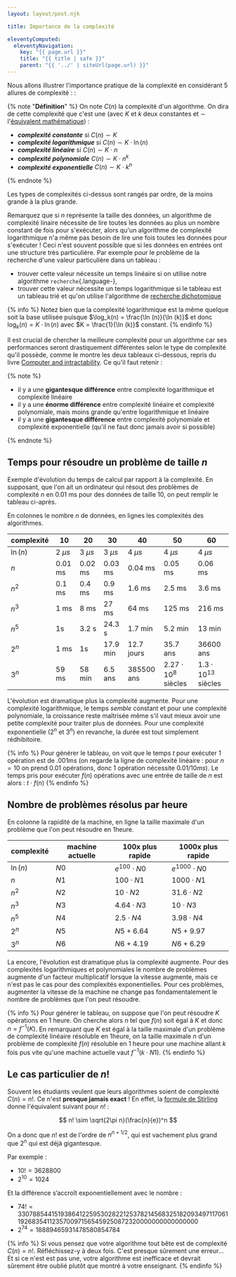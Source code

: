 ```yaml
---
layout: layout/post.njk

title: Importance de la complexité

eleventyComputed:
  eleventyNavigation:
    key: "{{ page.url }}"
    title: "{{ title | safe }}"
    parent: "{{ '../' | siteUrl(page.url) }}"
---
```


Nous allons illustrer l'importance pratique de la complexité en considérant 5 allures de complexité : :

{% note "**Définition**" %}
On note $C(n)$ la complexité d'un algorithme. On dira de cette complexité que c'est une (avec $K$ et $k$ deux constantes et $\sim$ l'[équivalent mathématique](https://fr.wikipedia.org/wiki/%C3%89quivalent)) :

- **_complexité constante_** si $C(n) \sim K$
- **_complexité logarithmique_** si $C(n) \sim K\cdot \ln(n)$
- **_complexité linéaire_** si $C(n) \sim K\cdot n$
- **_complexité polynomiale_** $C(n) \sim K\cdot n^k$
- **_complexité exponentielle_** $C(n) \sim K\cdot k^n$

{% endnote %}

Les types de complexités ci-dessus sont rangés par ordre, de la moins grande à la plus grande.

Remarquez que si $n$ représente la taille des données, un algorithme de complexité linaire nécessite de lire toutes les données au plus un nombre constant de fois pour s'exécuter, alors qu'un algorithme de complexité logarithmique n'a même pas besoin de lire une fois toutes les données pour s'exécuter ! Ceci n'est souvent possible que si les données en entrées ont une structure très particulière. Par exemple pour le problème de la recherche d'une valeur particulière dans un tableau :

- trouver cette valeur nécessite un temps linéaire si on utilise notre algorithme `recherche`{.language-},
- trouver cette valeur nécessite un temps logarithmique si le tableau est un tableau trié et qu'on utilise l'algorithme de [recherche dichotomique](https://fr.wikipedia.org/wiki/Recherche_dichotomique)

{% info %}
Notez bien que la complexité logarithmique est la même quelque soit la base utilisée puisque $\log_k(n) = \frac{\ln (n)}{\ln (k)}$ et donc $\log_k(n) = K\cdot \ln(n)$ avec $K = \frac{1}{\ln (k)}$ constant.
{% endinfo %}

Il est crucial de chercher la meilleure complexité pour un algorithme car ses performances seront drastiquement différentes selon le type de complexité qu'il possède, comme le montre les deux tableaux ci-dessous, repris du livre [Computer and intractability](https://en.wikipedia.org/wiki/Computers_and_Intractability). Ce qu'il faut retenir :

{% note %}

- il y a une **gigantesque différence** entre complexité logarithmique et complexité linéaire
- il y a une **énorme différence** entre complexité linéaire et complexité polynomiale, mais moins grande qu'entre logarithmique et linéaire
- il y a une **gigantesque différence** entre complexité polynomiale et complexité exponentielle (qu'il ne faut donc jamais avoir si possible)

{% endnote %}

## Temps pour résoudre un problème de taille $n$

Exemple d'évolution du temps de calcul par rapport à la complexité. En supposant, que l'on ait un ordinateur qui résout des problèmes de complexité $n$ en 0.01 ms pour des données de taille 10, on peut remplir le tableau ci-après.

En colonnes le nombre $n$ de données, en lignes les complexités des algorithmes.

| complexité | 10        | 20        | 30        | 40         | 50                       | 60                         |
| ---------- | --------- | --------- | --------- | ---------- | ------------------------ | -------------------------- |
| $\ln(n)$   | 2 $\mu s$ | 3 $\mu s$ | 3 $\mu s$ | 4 $\mu s$  | 4 $\mu s$                | 4 $\mu s$                  |
| $n$        | 0.01 ms   | 0.02 ms   | 0.03 ms   | 0.04 ms    | 0.05 ms                  | 0.06 ms                    |
| $n^2$      | 0.1 ms    | 0.4 ms    | 0.9 ms    | 1.6 ms     | 2.5 ms                   | 3.6 ms                     |
| $n^3$      | 1 ms      | 8 ms      | 27 ms     | 64 ms      | 125 ms                   | 216 ms                     |
| $n^5$      | 1s        | 3.2 s     | 24.3 s    | 1.7 min    | 5.2 min                  | 13 min                     |
| $2^n$      | 1 ms      | 1s        | 17.9 min  | 12.7 jours | 35.7 ans                 | 36600 ans                  |
| $3^n$      | 59 ms     | 58 min    | 6.5 ans   | 385500 ans | $2.27\cdot 10^8$ siècles | $1.3\cdot 10^{13}$ siècles |

L'évolution est dramatique plus la complexité augmente. Pour une complexité logarithmique, le temps _semble_ constant et pour une complexité polynomiale, la croissance reste maîtrisée même s'il vaut mieux avoir une petite complexité pour traiter plus de données. Pour une complexité exponentielle ($2^n$ et $3^n$) en revanche, la durée est tout simplement rédhibitoire.

{% info %}
Pour générer le tableau, on voit que le temps $t$ pour exécuter 1 opération est de .001ms (on regarde la ligne de complexité linéaire : pour $n=10$ on prend 0.01 opérations, donc 1 opération nécessite $0.01/10ms$). Le temps pris pour exécuter $f(n)$ opérations avec une entrée de taille de $n$ est alors : $t \cdot f(n)$
{% endinfo %}

## Nombre de problèmes résolus par heure

En colonne la rapidité de la machine, en ligne la taille maximale d'un problème que l'on peut résoudre en 1heure.

| complexité | machine actuelle | 100x plus rapide   | 1000x plus rapide   |
| ---------- | ---------------- | ------------------ | ------------------- |
| $\ln(n)$   | $N0$             | $e^{100} \cdot N0$ | $e^{1000} \cdot N0$ |
| $n$        | $N1$             | $100 \cdot N1$     | $1000 \cdot N1$     |
| $n^2$      | $N2$             | $10 \cdot N2$      | $31.6 \cdot N2$     |
| $n^3$      | $N3$             | $4.64 \cdot N3$    | $10 \cdot N3$       |
| $n^5$      | $N4$             | $2.5 \cdot N4$     | $3.98 \cdot N4$     |
| $2^n$      | $N5$             | $N5 + 6.64$        | $N5 + 9.97$         |
| $3^n$      | $N6$             | $N6 + 4.19$        | $N6 + 6.29$         |

La encore, l'évolution est dramatique plus la complexité augmente. Pour des complexités logarithmiques et polynomiales le nombre de problèmes augmente d'un facteur multiplicatif lorsque la vitesse augmente, mais ce n'est pas le cas pour des complexités exponentielles. Pour ces problèmes, augmenter la vitesse de la machine ne change pas fondamentalement le nombre de problèmes que l'on peut résoudre.

{% info %}
Pour générer le tableau, on suppose que l'on peut résoudre $K$ opérations en 1 heure. On cherche alors $n$ tel que $f(n)$ soit égal à $K$ et donc $n = f^{-1}(K)$. En remarquant que $K$ est égal à la taille maximale d'un problème de complexité linéaire résoluble en 1heure, on la taille maximale $n$ d'un problème de complexité $f(n)$ résoluble en 1 heure pour une machine allant $k$ fois pus vite qu'une machine actuelle vaut $f^{-1}(k \cdot N1)$.
{% endinfo %}

## Le cas particulier de $n!$

Souvent les étudiants veulent que leurs algorithmes soient de complexité $C(n) = n!$. Ce n'est **presque jamais exact** ! En effet, la [formule de Stirling](https://fr.wikipedia.org/wiki/Formule_de_Stirling) donne l'équivalent suivant pour $n!$ :

$$
n! \sim \sqrt{2\pi n}(\frac{n}{e})^n
$$

On a donc que $n!$ est de l'ordre de $n^{n+1/2}$, qui est vachement plus grand que $2^{n}$ qui est déjà gigantesque.

Par exemple :

- $10! = 3628800$
- $2^{10} = 1024$

Et la différence s’accroît exponentiellement avec le nombre :

- $74! = 330788544151938641225953028221253782145683251820934971170611926835411235700971565459250872320000000000000000$
- $2^{74} = 18889465931478580854784$

{% info %}
Si vous pensez que votre algorithme tout bête est de complexité $C(n) = n!$. Réfléchissez-y à deux fois. C'est presque sûrement une erreur... Et si ce n'est est pas une, votre algorithme est inefficace et devrait sûrement être oublié plutôt que montré à votre enseignant.
{% endinfo %}
